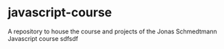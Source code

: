 # javascript-course

A repository to house the course and projects of the Jonas Schmedtmann Javascript course
sdfsdf
